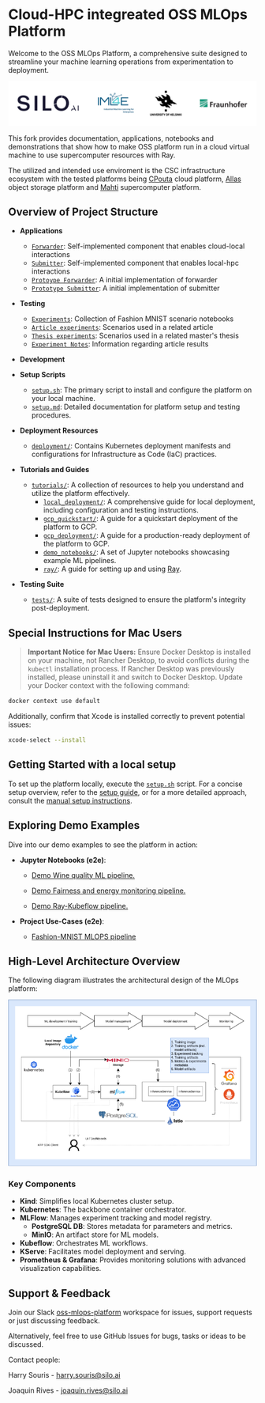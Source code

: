 # Cloud-HPC integreated OSS MLOps Platform

Welcome to the OSS MLOps Platform, a comprehensive suite designed to streamline your machine learning operations from experimentation to deployment. 

![logos.png](resources/img/logos.png)

This fork provides documentation, applications, notebooks and demonstrations that show how to make OSS platform run in a cloud virtual machine to use supercomputer resources with Ray. 

The utilized and intended use enviroment is the CSC infrastructure ecosystem with the tested platforms being [CPouta](https://docs.csc.fi/cloud/pouta/) cloud platform, [Allas](https://docs.csc.fi/data/Allas/) object storage platform and [Mahti](https://docs.csc.fi/computing/) supercomputer platform.

## Overview of Project Structure

- **Applications**
  - [`Forwarder`](applications/article/forwarder): Self-implemented component that enables cloud-local interactions
  - [`Submitter`](applications/article/submitter): Self-implemented component that enables local-hpc interactions
  - [`Protoype Forwarder`](applications/thesis/porter): A initial implementation of forwarder
  - [`Prototype Submitter`](applications/thesis/porter): A initial implementation of submitter
  
- **Testing**
  - [`Experiments`](experiments): Collection of Fashion MNIST scenario notebooks 
  - [`Article experiments`](experiments/article): Scenarios used in a related article
  - [`Thesis experiments`](experiments/thesis): Scenarios used in a related master's thesis
  - [`Experiment Notes`](experiments/article/README.md): Information regarding article results

- **Development**
  
- **Setup Scripts**
  - [`setup.sh`](setup.sh): The primary script to install and configure the platform on your local machine.
  - [`setup.md`](setup.md): Detailed documentation for platform setup and testing procedures.

- **Deployment Resources**
  - [`deployment/`](deployment): Contains Kubernetes deployment manifests and configurations for Infrastructure as Code (IaC) practices.

- **Tutorials and Guides**
  - [`tutorials/`](tutorials): A collection of resources to help you understand and utilize the platform effectively.
    - [`local_deployment/`](tutorials/local_deployment): A comprehensive guide for local deployment, including configuration and testing instructions.
    - [`gcp_quickstart/`](tutorials/gcp_quickstart): A guide for a quickstart deployment of the platform to GCP.
    - [`gcp_deployment/`](tutorials/gcp_deployment): A guide for a production-ready deployment of the platform to GCP.
    - [`demo_notebooks/`](tutorials/demo_notebooks): A set of Jupyter notebooks showcasing example ML pipelines.
    - [`ray/`](tutorials/ray): A guide for setting up and using [Ray](https://docs.ray.io/en/latest/index.html).

- **Testing Suite**
  - [`tests/`](tests): A suite of tests designed to ensure the platform's integrity post-deployment.


## Special Instructions for Mac Users

> **Important Notice for Mac Users:** Ensure Docker Desktop is installed on your machine, not Rancher Desktop, to avoid conflicts during the `kubectl` installation process.
If Rancher Desktop was previously installed, please uninstall it and switch to Docker Desktop. Update your Docker context with the following command:

```bash
docker context use default
```

Additionally, confirm that Xcode is installed correctly to prevent potential issues:

```bash
xcode-select --install
```

## Getting Started with a local setup

To set up the platform locally, execute the [`setup.sh`](setup.sh) script. For a concise setup overview, refer to the [setup guide](setup.md), or for a more detailed approach, consult the [manual setup instructions](tutorials/local_deployment).

## Exploring Demo Examples

Dive into our demo examples to see the platform in action:

- **Jupyter Notebooks (e2e)**:

  - [Demo Wine quality ML pipeline.](tutorials/demo_notebooks/demo_pipeline)

  - [Demo Fairness and energy monitoring pipeline.](tutorials/demo_notebooks/demo_fairness_and_energy_monitoring)
  
  - [Demo Ray-Kubeflow pipeline.](tutorials/ray/notebooks/ray_kubeflow.ipynb)


- **Project Use-Cases (e2e)**:

  - [Fashion-MNIST MLOPS pipeline](https://github.com/OSS-MLOPS-PLATFORM/demo-fmnist-mlops-pipeline)

## High-Level Architecture Overview

The following diagram illustrates the architectural design of the MLOps platform:

![MLOps Platform Architecture](resources/img/mlops-platform-diagram.png)

### Key Components

- **Kind**: Simplifies local Kubernetes cluster setup.
- **Kubernetes**: The backbone container orchestrator.
- **MLFlow**: Manages experiment tracking and model registry.
  - **PostgreSQL DB**: Stores metadata for parameters and metrics.
  - **MinIO**: An artifact store for ML models.
- **Kubeflow**: Orchestrates ML workflows.
- **KServe**: Facilitates model deployment and serving.
- **Prometheus & Grafana**: Provides monitoring solutions with advanced visualization capabilities.

## Support & Feedback

Join our Slack [oss-mlops-platform](https://join.slack.com/t/oss-mlops-platform/shared_invite/zt-28m00bllw-0zl2cuKILh6oa2dIwDN_DQ)
workspace for issues, support requests or just discussing feedback.

Alternatively, feel free to use GitHub Issues for bugs, tasks or ideas to be discussed.

Contact people:

Harry Souris - harry.souris@silo.ai

Joaquin Rives - joaquin.rives@silo.ai
